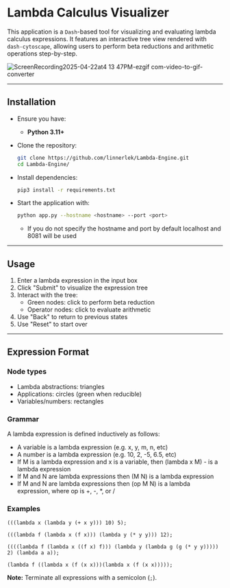 # Lambda Calculus Visualizer

This application is a `Dash`-based tool for visualizing and evaluating lambda calculus expressions. It features an interactive tree view rendered with `dash-cytoscape`, allowing users to perform beta reductions and arithmetic operations step-by-step.

![ScreenRecording2025-04-22at4 13 47PM-ezgif com-video-to-gif-converter](https://github.com/user-attachments/assets/520e0a27-794d-48b9-acc1-46f064a1a1ae)


---

## Installation

- Ensure you have:
  - **Python 3.11+**

- Clone the repository:

  ```bash
  git clone https://github.com/linnerlek/Lambda-Engine.git
  cd Lambda-Engine/
  ```

- Install dependencies:

  ```bash
  pip3 install -r requirements.txt
  ```

- Start the application with:

  ```bash
  python app.py --hostname <hostname> --port <port>
  ```
    - If you do not specify the hostname and port by default localhost and 8081 will be used

---

## Usage
1. Enter a lambda expression in the input box
2. Click "Submit" to visualize the expression tree
3. Interact with the tree:
    - Green nodes: click to perform beta reduction
    - Operator nodes: click to evaluate arithmetic
4. Use "Back" to return to previous states
5. Use "Reset" to start over

---

## Expression Format
### Node types
- Lambda abstractions: triangles
- Applications: circles (green when reducible)
- Variables/numbers: rectangles

### Grammar
A lambda expression is defined inductively as follows:

- A variable is a lambda expression (e.g. x, y, m, n, etc)
- A number is a lambda expression (e.g. 10, 2, -5, 6.5, etc)
- If M is a lambda expression and x is a variable, then (lambda x M) - is a lambda expression
- If M and N are lambda expressions then (M N) is a lambda expression
- If M and N are lambda expressions then (op M N) is a lambda expression, where op is +, -, *, or /

### Examples
```
(((lambda x (lambda y (+ x y))) 10) 5);
```
```
(((lambda f (lambda x (f x))) (lambda y (* y y))) 12);
```
```
((((lambda f (lambda x ((f x) f))) (lambda y (lambda g (g (* y y))))) 2) (lambda a a));
```
```
(lambda f ((lambda x (f (x x)))(lambda x (f (x x)))));
```

**Note:** Terminate all expressions with a semicolon (`;`).
